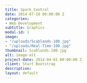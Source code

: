 ```yaml
---
title: Spark Central
date: 2014-07-18 00:00:00 Z
categories:
- Web Development
subtitle: Graphics
modal-id: 1
image:
- "/uploads/Scablands-100.jpg"
- "/uploads/Real-Time-100.jpg"
thumbnail: Scablands-100.jpg
alt: image-alt
project-date: 2014-04-01 00:00:00 Z
client: Start Bootstrap
description: 
layout: default
---
```



